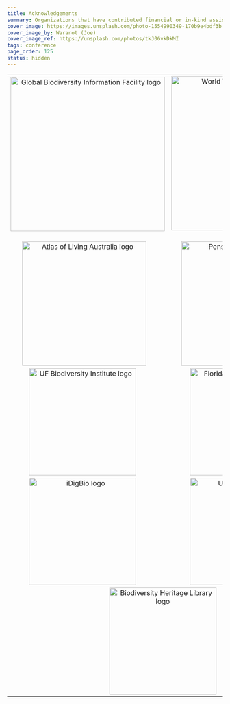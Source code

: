```yaml
---
title: Acknowledgements
summary: Organizations that have contributed financial or in-kind assistance to produce the conference are shown below.
cover_image: https://images.unsplash.com/photo-1554990349-170b9e4bdf3b
cover_image_by: Waranot (Joe)
cover_image_ref: https://unsplash.com/photos/tkJ06vkDkMI
tags: conference
page_order: 125
status: hidden
---
```



<table border="0">
<tbody>
<tr>
<td style="text-align: center; vertical-align: middle;" colspan="1"><a href="https://gbif.org"> <img src="https://static.tdwg.org/sponsors/gbif-2015.png" alt="Global Biodiversity Information Facility logo" width="360" height="" style="vertical-align: middle;" /></a><img src="https://static.tdwg.org/sponsors/1-gold.png" width="16" height="16" style="vertical-align: bottom;" /></td>
<td style="text-align: center; vertical-align: middle;" colspan="1"><a href="https://worldwildlife.org"> <img src="https://static.tdwg.org/sponsors/wwf-science-whitebkgd.png" alt="World Wild Life Fund - Science" width="360" height="" style="vertical-align: middle;" /></a>&nbsp;&nbsp;<img src="https://static.tdwg.org/sponsors/1-gold.png" width="16" height="16" style="vertical-align: bottom;" /></td>
</tr>
<tr>
<td style="text-align: center; vertical-align: middle;" colspan="1"><a href="https://ala.org.au"> <img src="https://static.tdwg.org/sponsors/ala-logo-stacked-rgb-crop.png" alt="Atlas of Living Australia logo" width="290" height="" style="vertical-align: middle;" /></a><img src="https://static.tdwg.org/sponsors/2-silver.png" width="16" height="16" style="vertical-align: bottom; /"></td>
<td style="text-align: center; vertical-align: middle;" colspan="1"><a href="https://pensoft.net"><img src="https://static.tdwg.org/sponsors/pensoft-logo.png" alt="Pensoft Publishers logo" width="290" height="" style="vertical-align: middle;" /></a>&nbsp;&nbsp;<img src="https://static.tdwg.org/sponsors/2-silver.png" width="16" height="16" style="vertical-align: bottom;" /></td>
</tr>
<tr>
<td style="text-align: center; vertical-align: middle;" colspan="1"><a href="https://biodiversity.research.ufl.edu/"><img src="https://static.tdwg.org/sponsors/uf-biodiversity-institute.png" alt="UF Biodiversity Institute logo" width="250" height="" style="vertical-align: middle;" /></a>&nbsp;&nbsp;<img src="https://static.tdwg.org/sponsors/3-bronze.png" width="16" height="16" style="vertical-align: bottom;" /></td>
<td style="text-align: center; vertical-align: middle;" colspan="1"><a href="https://www.floridamuseum.ufl.edu/"> <img src="https://static.tdwg.org/sponsors/flmnh.png" alt="Florida Museum of Natural History logo" width="250" height="" style="vertical-align: middle;" /></a>&nbsp;&nbsp;<img src="https://static.tdwg.org/sponsors/3-bronze.png" width="16" height="16" style="vertical-align: bottom;" /></td>
</tr>
<tr>
<td style="text-align: center; vertical-align: middle;" colspan="1"><a href="https://www.idigbio.org/"><img src="https://static.tdwg.org/sponsors/idigbio_w799.png" alt="iDigBio logo" width="250" height="" style="vertical-align: middle;" /></a>&nbsp;&nbsp;<img src="https://static.tdwg.org/sponsors/3-bronze.png" width="16" height="16" style="vertical-align: bottom;" /></td>
<td style="text-align: center; vertical-align: middle;" colspan="1"><a href="https://research.ufl.edu/"><img src="https://static.tdwg.org/sponsors/uf-research.png" alt="UF Research logo" width="250" height="" style="vertical-align: middle;" /></a>&nbsp;&nbsp;<img src="https://static.tdwg.org/sponsors/3-bronze.png" width="16" height="16" style="vertical-align: bottom;" /></td>
</tr>
<tr>
<!-- <td style="text-align: center;" colspan="1"><a href="https://www.natural-solutions.eu/"><img src="https://static.tdwg.org/sponsors/natural-solutions-logo-et-nom.png" alt="Natural Solutions logo" width="250" height="" style="vertical-align: middle;" /></a>&nbsp;&nbsp;<img src="https://static.tdwg.org/sponsors/3-bronze.png" width="16" height="16" style="vertical-align: bottom;" /></td>
-->
<td style="text-align: center; vertical-align: middle;" colspan="2"><a href="https://biodiversitylibrary.org"><img src="https://static.tdwg.org/sponsors/bhl-combined-1024x329.png" alt="Biodiversity Heritage Library logo" width="250" height="" style="vertical-align: middle;" /></a>&nbsp;&nbsp;<img src="https://static.tdwg.org/sponsors/3-bronze.png" width="16" height="16" style="vertical-align: bottom;" /></td>
</tr>
</tbody>
</table>
